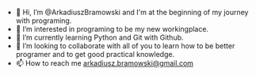 - 👋 Hi, I’m @ArkadiuszBramowski and I'm at the beginning of my journey with programing.
- 👀 I’m interested in programing to be my new workingplace.
- 🌱 I’m currently learning Python and Git with Github.
- 💞️ I’m looking to collaborate with all of you to learn how to be better programer and to get good practical knowledge.
- 📫 How to reach me arkadiusz.bramowski@gmail.com

<!---
ArkadiuszBramowski/ArkadiuszBramowski is a ✨ special ✨ repository because its `README.md` (this file) appears on your GitHub profile.
You can click the Preview link to take a look at your changes.
--->
